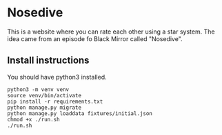 # Nosedive


This is a website where you can rate each other using a star system.
The idea came from an episode fo Black Mirror called "Nosedive".



## Install instructions

You should have python3 installed.
```
python3 -m venv venv
source venv/bin/activate
pip install -r requirements.txt
python manage.py migrate
python manage.py loaddata fixtures/initial.json
chmod +x ./run.sh 
./run.sh
```

